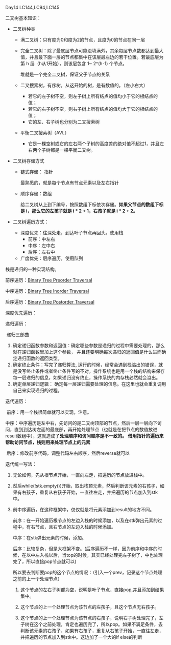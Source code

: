 Day14 LC144,LC94,LC145



二叉树基本知识：
 - 二叉树种类

   - 满二叉树：只有度为0和度为2的节点，且度为0的节点在同一层

   - 完全二叉树：除了最底层节点可能没填满外，其余每层节点数都达到最大值，并且最下面一层的节点都集中在该层最左边的若干位置。若最底层为第 h 层（h从1开始），则该层包含 1~ 2^(h-1) 个节点。

       堆就是一个完全二叉树，保证父子节点的关系

   - 二叉搜索树，有序树，从这开始的树，是有数值的。（左小右大）

     - 若它的左子树不空，则左子树上所有结点的值均小于它的根结点的值；
     - 若它的右子树不空，则右子树上所有结点的值均大于它的根结点的值；
     - 它的左、右子树也分别为二叉搜索树

   - 平衡二叉搜索树（AVL）

     - 它是一棵空树或它的左右两个子树的高度差的绝对值不超过1，并且左右两个子树都是一棵平衡二叉树。

     

   

 - 二叉树存储方式

   - 链式存储： 指针

     最熟悉的，就是每个节点有节点元素以及左右指针

   - 顺序存储：数组

      给二叉树从上到下编号，按照数组下标依次存储。**如果父节点的数组下标是 i，那么它的左孩子就是 i \* 2 + 1，右孩子就是 i \* 2 + 2。**

 - 二叉树遍历方式：

   - 深度优先：往深处走，到达叶子节点再回头。使用栈
     - 前序：中左右
     - 中序：左中右
     - 后序：左右中
   - 广度优先：层序遍历，使用队列



栈是递归的一种实现结构。



前序遍历：[Binary Tree Preorder Traversal](https://leetcode.com/problems/binary-tree-preorder-traversal/)

中序遍历：[Binary Tree Inorder Traversal](https://leetcode.com/problems/binary-tree-inorder-traversal/)

后序遍历：[Binary Tree Postorder Traversal](https://leetcode.com/problems/binary-tree-postorder-traversal/)



深度优先遍历：

递归遍历：

​	递归三部曲

1. 确定递归函数参数和返回值：确定哪些参数是递归的过程中需要处理的，那么就在递归函数里加上这个参数， 并且还要明确每次递归的返回值是什么进而确定递归函数的返回类型。
2. 确定终止条件：写完了递归算法, 运行的时候，经常会遇到栈溢出的错误，就是没写终止条件或者终止条件写的不对，操作系统也是用一个栈的结构来保存每一层递归的信息，如果递归没有终止，操作系统的内存栈必然就会溢出。
3. 确定单层递归逻辑： 确定每一层递归需要处理的信息。在这里也就会重复调用自己来实现递归的过程。



迭代遍历：

​	前序：用一个栈很简单就可以实现，注意。

​	中序：中序遍历是左中右，先访问的是二叉树顶部的节点，然后一层一层向下访问，直到到达树左面的最底部，再开始处理节点（也就是在把节点的数值放进result数组中），这就造成了**处理顺序和访问顺序是不一致的。** **借用指针的遍历来帮助访问节点，栈则用来处理节点上的元素**

​	后序：修改前序代码，调整代码左右顺序，然后reverse就可以





迭代统一写法：

 1. 无论如何，先从根节点开始，一直向左走，把遍历的节点放进栈中。

 2. 然后while(!stk.empty())开始，取出栈顶元素，然后判断该元素的右孩子，如果有右孩子，重复从右孩子开始，一直往左走，并把遍历的节点加入到stk中。

 3. 前中序遍历，在这种框架中，仅仅就是将元素添加到result的地方不同。

    前序：在一开始遍历根节点的左边入栈的时候添加，以及在stk弹出元素的过程中，有右节点，且右节点的左边入栈的时候添加。

    中序：在stk弹出元素的时候，添加。

    后序：比较复杂，但是大框架不变。(后序遍历不一样，因为前序和中序的时候，在以中左入栈以后，当top的时候，其实已经处理完左子树了，中也处理完了，所以直接pop节点就可以)

    ​      所以要去判断要pop的这个节点的情况：（引入一个prev，记录这个节点处理之前的上一个处理节点）

       1. 这个节点的左右子树都为空，说明是叶子节点，直接pop,并且添加到结果集中。

       2. 这个节点的上一个处理节点为该节点的左孩子，且这个节点无右孩子。

       3. 这个节点的上一个处理节点为该节点的右孩子，说明右子树处理完了，左子树在这个之前处理，肯定也遍历完了，所以pop。如果不满足条件，去判断该元素的右孩子，如果有右孩子，重复从右孩子开始，一直往左走，并把遍历的节点加入到stk中。这边加了一个大的if else的判断

          

    

​	
